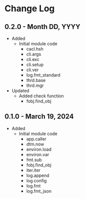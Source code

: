 # Change Log

## 0.2.0 - Month DD, YYYY
* Added
    * Initial module code
        * cacl.hsh
        * cli.args
        * cli.exc
        * cli.setup
        * cli.ver
        * log.fmt_standard
        * thrd.base
        * thrd.mgr
* Updated
    * Added check function
        * fobj.find_obj

## 0.1.0 - March 19, 2024

* Added
    * Initial module code
        * app.caller
        * dtm.now
        * environ.load
        * environ.var
        * fmt.sub
        * fobj.find_obj
        * iter.iter
        * log.append
        * log.config
        * log.fmt
        * log.fmt_json

